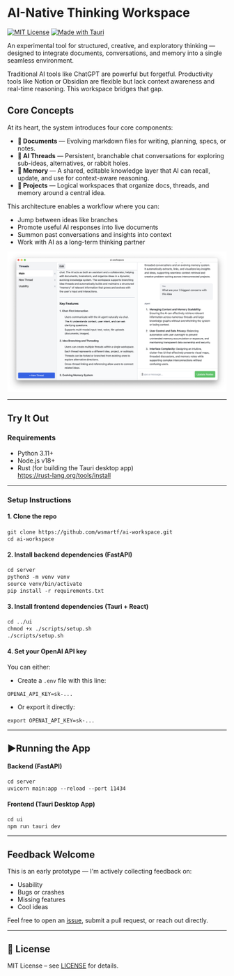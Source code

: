 # AI-Native Thinking Workspace

[![MIT License](https://img.shields.io/badge/license-MIT-blue.svg)](LICENSE)
[![Made with Tauri](https://img.shields.io/badge/built%20with-tauri-1f425f.svg)](https://tauri.app)

An experimental tool for structured, creative, and exploratory thinking — designed to integrate documents, conversations, and memory into a single seamless environment.

Traditional AI tools like ChatGPT are powerful but forgetful. Productivity tools like Notion or Obsidian are flexible but lack context awareness and real-time reasoning. This workspace bridges that gap.

## Core Concepts

At its heart, the system introduces four core components:

- **📄 Documents** — Evolving markdown files for writing, planning, specs, or notes.
- **💬 AI Threads** — Persistent, branchable chat conversations for exploring sub-ideas, alternatives, or rabbit holes.
- **🧠 Memory** — A shared, editable knowledge layer that AI can recall, update, and use for context-aware reasoning.
- **📁 Projects** — Logical workspaces that organize docs, threads, and memory around a central idea.

This architecture enables a workflow where you can:
- Jump between ideas like branches
- Promote useful AI responses into live documents
- Summon past conversations and insights into context
- Work with AI as a long-term thinking partner

![Screenshot](./docs/app.png)

---

## Try It Out

### Requirements

- Python 3.11+
- Node.js v18+
- Rust (for building the Tauri desktop app)  
  https://rust-lang.org/tools/install

---

### Setup Instructions

#### 1. Clone the repo
```
git clone https://github.com/wsmartf/ai-workspace.git
cd ai-workspace
```
#### 2. Install backend dependencies (FastAPI)
```
cd server
python3 -m venv venv
source venv/bin/activate
pip install -r requirements.txt
```
#### 3. Install frontend dependencies (Tauri + React)
```
cd ../ui
chmod +x ./scripts/setup.sh
./scripts/setup.sh
```
#### 4. Set your OpenAI API key  
You can either:

- Create a `.env` file with this line:
```
OPENAI_API_KEY=sk-...
```
- Or export it directly:
```
export OPENAI_API_KEY=sk-...
```

---

## ▶Running the App

#### Backend (FastAPI)
```
cd server
uvicorn main:app --reload --port 11434
```

#### Frontend (Tauri Desktop App)
```
cd ui
npm run tauri dev
```

---

## Feedback Welcome

This is an early prototype — I'm actively collecting feedback on:
- Usability
- Bugs or crashes
- Missing features
- Cool ideas

Feel free to open an [issue](https://github.com/wsmartf/ai-workspace/issues), submit a pull request, or reach out directly.

---

## 📄 License

MIT License – see [LICENSE](LICENSE) for details.
